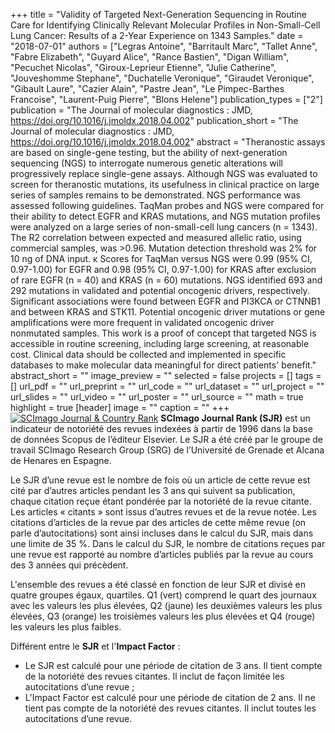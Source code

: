+++
title = "Validity of Targeted Next-Generation Sequencing in Routine Care for Identifying Clinically Relevant Molecular Profiles in Non-Small-Cell Lung Cancer: Results of a 2-Year Experience on 1343 Samples."
date = "2018-07-01"
authors = ["Legras Antoine", "Barritault Marc", "Tallet Anne", "Fabre Elizabeth", "Guyard Alice", "Rance Bastien", "Digan William", "Pecuchet Nicolas", "Giroux-Leprieur Etienne", "Julie Catherine", "Jouveshomme Stephane", "Duchatelle Veronique", "Giraudet Veronique", "Gibault Laure", "Cazier Alain", "Pastre Jean", "Le Pimpec-Barthes Francoise", "Laurent-Puig Pierre", "Blons Helene"]
publication_types = ["2"]
publication = "The Journal of molecular diagnostics : JMD, https://doi.org/10.1016/j.jmoldx.2018.04.002"
publication_short = "The Journal of molecular diagnostics : JMD, https://doi.org/10.1016/j.jmoldx.2018.04.002"
abstract = "Theranostic assays are based on single-gene testing, but the ability of next-generation sequencing (NGS) to interrogate numerous genetic alterations will progressively replace single-gene assays. Although NGS was evaluated to screen for theranostic mutations, its usefulness in clinical practice on large series of samples remains to be demonstrated. NGS performance was assessed following guidelines. TaqMan probes and NGS were compared for their ability to detect EGFR and KRAS mutations, and NGS mutation profiles were analyzed on a large series of non-small-cell lung cancers (n = 1343). The R2 correlation between expected and measured allelic ratio, using commercial samples, was &gt;0.96. Mutation detection threshold was 2% for 10 ng of DNA input. κ Scores for TaqMan versus NGS were 0.99 (95% CI, 0.97-1.00) for EGFR and 0.98 (95% CI, 0.97-1.00) for KRAS after exclusion of rare EGFR (n = 40) and KRAS (n = 60) mutations. NGS identified 693 and 292 mutations in validated and potential oncogenic drivers, respectively. Significant associations were found between EGFR and PI3KCA or CTNNB1 and between KRAS and STK11. Potential oncogenic driver mutations or gene amplifications were more frequent in validated oncogenic driver nonmutated samples. This work is a proof of concept that targeted NGS is accessible in routine screening, including large screening, at reasonable cost. Clinical data should be collected and implemented in specific databases to make molecular data meaningful for direct patients' benefit."
abstract_short = ""
image_preview = ""
selected = false
projects = []
tags = []
url_pdf = ""
url_preprint = ""
url_code = ""
url_dataset = ""
url_project = ""
url_slides = ""
url_video = ""
url_poster = ""
url_source = ""
math = true
highlight = true
[header]
image = ""
caption = ""
+++
<a href="https://www.scimagojr.com/journalsearch.php?q=15983&amp;tip=sid&amp;exact=no" title="SCImago Journal &amp; Country Rank"><img border="0" src="https://www.scimagojr.com/journal_img.php?id=15983" alt="SCImago Journal &amp; Country Rank"  /></a>
**SCImago Journal Rank (SJR)** est un indicateur de notoriété des revues indexées à partir de 1996 dans la base de données Scopus de l’éditeur Elsevier. Le SJR a été créé par le groupe de travail SCImago Research Group (SRG) de l’Université de Grenade et Alcana de Henares en Espagne.  
  
Le SJR d’une revue est le nombre de fois où un article de cette revue est cité par d’autres articles pendant les 3 ans qui suivent sa publication, chaque citation reçue étant pondérée par la notoriété de la revue citante. Les articles « citants » sont issus d’autres revues et de la revue notée. Les citations d’articles de la revue par des articles de cette même revue (on parle d’autocitations) sont ainsi incluses dans le calcul du SJR, mais dans une limite de 35 %. Dans le calcul du SJR, le nombre de citations reçues par une revue est rapporté au nombre d’articles publiés par la revue au cours des 3 années qui précèdent.  
  
L'ensemble des revues a été classé en fonction de leur SJR et divisé en quatre groupes égaux, quartiles. Q1 (vert) comprend le quart des journaux avec les valeurs les plus élevées, Q2 (jaune) les deuxièmes valeurs les plus élevées, Q3 (orange) les troisièmes valeurs les plus élevées et Q4 (rouge) les valeurs les plus faibles.  
  
Différent entre le **SJR** et l'**Impact Factor** :  
- Le SJR est calculé pour une période de citation de 3 ans. Il tient compte de la notoriété des revues citantes. Il inclut de façon limitée les autocitations d’une revue ;  
- L'Impact Factor est calculé pour une période de citation de 2 ans. Il ne tient pas compte de la notoriété des revues citantes. Il inclut toutes les autocitations d’une revue.
